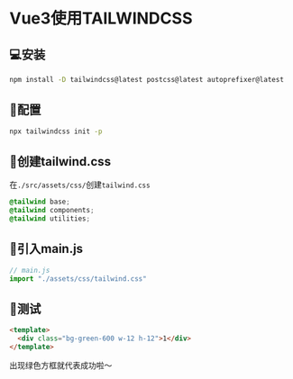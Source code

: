 # Vue3使用TAILWINDCSS

## 💻安装

```sh
npm install -D tailwindcss@latest postcss@latest autoprefixer@latest
```

## 💼配置
```sh
npx tailwindcss init -p
```

## 📝创建tailwind.css
在`./src/assets/css/`创建`tailwind.css`
```css
@tailwind base; 
@tailwind components; 
@tailwind utilities;
```

##  🤯引入main.js
```js
// main.js
import "./assets/css/tailwind.css"
```

## 💯测试
```html
<template>
  <div class="bg-green-600 w-12 h-12">1</div>
</template>
```
出现绿色方框就代表成功啦～

